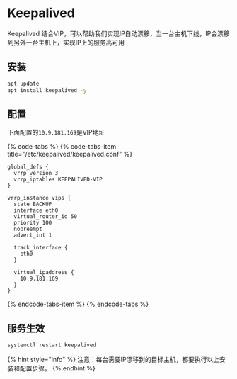 # Keepalived

Keepalived 结合VIP，可以帮助我们实现IP自动漂移，当一台主机下线，IP会漂移到另外一台主机上，实现IP上的服务高可用

## 安装

```bash
apt update
apt install keepalived -y
```

## 配置

下面配置的`10.9.181.169`是VIP地址

{% code-tabs %}
{% code-tabs-item title="/etc/keepalived/keepalived.conf" %}
```text
global_defs {
  vrrp_version 3
  vrrp_iptables KEEPALIVED-VIP
}

vrrp_instance vips {
  state BACKUP
  interface eth0
  virtual_router_id 50
  priority 100
  nopreempt
  advert_int 1

  track_interface {
    eth0
  }

  virtual_ipaddress {
    10.9.181.169
  }
}
```
{% endcode-tabs-item %}
{% endcode-tabs %}

## 服务生效

```bash
systemctl restart keepalived
```

{% hint style="info" %}
注意：每台需要IP漂移到的目标主机，都要执行以上安装和配置步骤。
{% endhint %}



